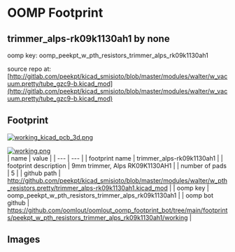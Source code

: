 # OOMP Footprint  
## trimmer_alps-rk09k1130ah1  by none  
  
oomp key: oomp_peekpt_w_pth_resistors_trimmer_alps_rk09k1130ah1  
  
source repo at: [http://gitlab.com/peekpt/kicad_smisioto/blob/master/modules/walter/w_vacuum.pretty/tube_gzc9-b.kicad_mod](http://gitlab.com/peekpt/kicad_smisioto/blob/master/modules/walter/w_vacuum.pretty/tube_gzc9-b.kicad_mod)  
## Footprint  
  
[![working_kicad_pcb_3d.png](working_kicad_pcb_3d_600.png)](working_kicad_pcb_3d.png)  
  
[![working.png](working_600.png)](working.png)  
| name | value | 
| --- | --- | 
| footprint name | trimmer_alps-rk09k1130ah1 | 
| footprint description | 9mm trimmer, Alps RK09K1130AH1 | 
| number of pads | 5 | 
| github path | http://github.com/peekpt/kicad_smisioto/blob/master/modules/walter/w_pth_resistors.pretty/trimmer_alps-rk09k1130ah1.kicad_mod | 
| oomp key | oomp_peekpt_w_pth_resistors_trimmer_alps_rk09k1130ah1 | 
| oomp bot github | https://github.com/oomlout/oomlout_oomp_footprint_bot/tree/main/footprints/peekpt_w_pth_resistors_trimmer_alps_rk09k1130ah1/working | 
## Images  

